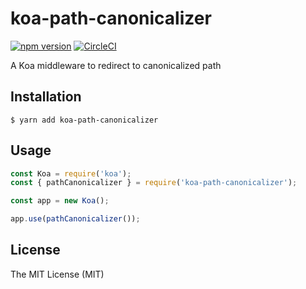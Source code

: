 # koa-path-canonicalizer

[![npm version](https://img.shields.io/npm/v/koa-path-canonicalizer.svg?style=flat-square)](https://www.npmjs.com/package/koa-path-canonicalizer)
[![CircleCI](https://circleci.com/gh/herp-inc/koa-path-canonicalizer.svg?style=shield)](https://circleci.com/gh/herp-inc/koa-path-canonicalizer)

A Koa middleware to redirect to canonicalized path

## Installation

```console
$ yarn add koa-path-canonicalizer
```

## Usage

```javascript
const Koa = require('koa');
const { pathCanonicalizer } = require('koa-path-canonicalizer');

const app = new Koa();

app.use(pathCanonicalizer());
```

## License

The MIT License (MIT)
